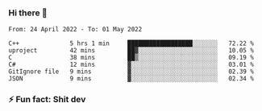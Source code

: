 ### Hi there 👋
<!--START_SECTION:waka-->

```text
From: 24 April 2022 - To: 01 May 2022

C++              5 hrs 1 min     ██████████████████░░░░░░░   72.22 %
uproject         42 mins         ██▓░░░░░░░░░░░░░░░░░░░░░░   10.05 %
C                38 mins         ██▒░░░░░░░░░░░░░░░░░░░░░░   09.19 %
C#               12 mins         ▓░░░░░░░░░░░░░░░░░░░░░░░░   03.01 %
GitIgnore file   9 mins          ▓░░░░░░░░░░░░░░░░░░░░░░░░   02.39 %
JSON             9 mins          ▓░░░░░░░░░░░░░░░░░░░░░░░░   02.34 %
```

<!--END_SECTION:waka-->
<!--
**TG4LAaron/TG4LAaron** is a ✨ _special_ ✨ repository because its `README.md` (this file) appears on your GitHub profile.

Here are some ideas to get you started:

- 🔭 I’m currently working on ...
- 🌱 I’m currently learning ...
- 👯 I’m looking to collaborate on ...
- 🤔 I’m looking for help with ...
- 💬 Ask me about ...
- 📫 How to reach me: ...
- 😄 Pronouns: ...
- ⚡ Fun fact: ...
-->
### ⚡ Fun fact: Shit dev
